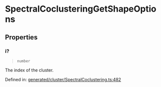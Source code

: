 # SpectralCoclusteringGetShapeOptions

## Properties

### i?

> `number`

The index of the cluster.

Defined in:  [generated/cluster/SpectralCoclustering.ts:482](https://github.com/transitive-bullshit/scikit-learn-ts/blob/122b3c0/packages/sklearn/src/generated/cluster/SpectralCoclustering.ts#L482)
